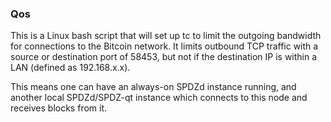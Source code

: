 ### Qos ###

This is a Linux bash script that will set up tc to limit the outgoing bandwidth for connections to the Bitcoin network. It limits outbound TCP traffic with a source or destination port of 58453, but not if the destination IP is within a LAN (defined as 192.168.x.x).

This means one can have an always-on SPDZd instance running, and another local SPDZd/SPDZ-qt instance which connects to this node and receives blocks from it.
